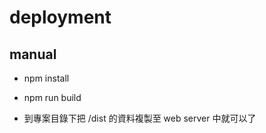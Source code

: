 # deployment

## manual

-   npm install

-   npm run build

-   到專案目錄下把 /dist 的資料複製至 web server 中就可以了
